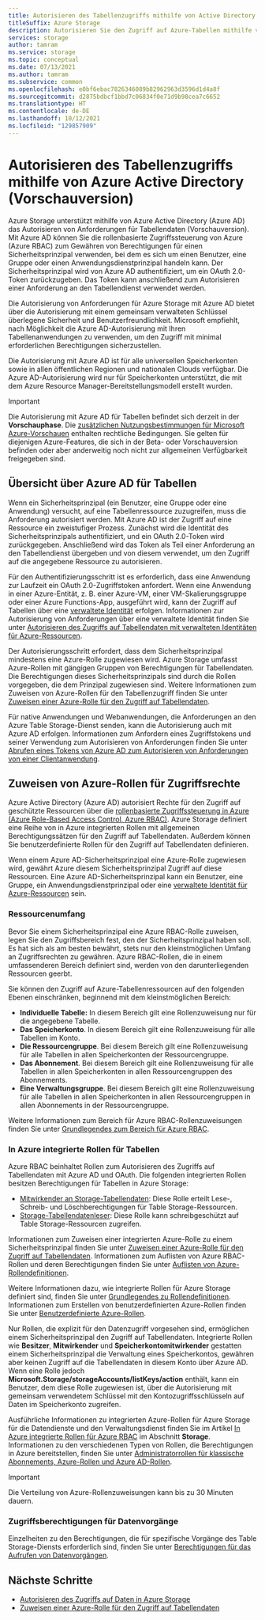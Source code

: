 ```yaml
---
title: Autorisieren des Tabellenzugriffs mithilfe von Active Directory (Vorschauversion)
titleSuffix: Azure Storage
description: Autorisieren Sie den Zugriff auf Azure-Tabellen mithilfe von Azure Active Directory (Azure AD, Vorschauversion). Weisen Sie Azure-Rollen für Zugriffsrechte zu. Greifen Sie mit einem Azure AD-Konto auf Daten zu.
services: storage
author: tamram
ms.service: storage
ms.topic: conceptual
ms.date: 07/13/2021
ms.author: tamram
ms.subservice: common
ms.openlocfilehash: e0bf6ebac7826346089b82962963d3596d1d4a8f
ms.sourcegitcommit: d2875bdbcf1bbd7c06834f0e71d9b98cea7c6652
ms.translationtype: HT
ms.contentlocale: de-DE
ms.lasthandoff: 10/12/2021
ms.locfileid: "129857909"
---
```

# <a name="authorize-access-to-tables-using-azure-active-directory-preview"></a>Autorisieren des Tabellenzugriffs mithilfe von Azure Active Directory (Vorschauversion)

Azure Storage unterstützt mithilfe von Azure Active Directory (Azure AD) das Autorisieren von Anforderungen für Tabellendaten (Vorschauversion). Mit Azure AD können Sie die rollenbasierte Zugriffssteuerung von Azure (Azure RBAC) zum Gewähren von Berechtigungen für einen Sicherheitsprinzipal verwenden, bei dem es sich um einen Benutzer, eine Gruppe oder einen Anwendungsdienstprinzipal handeln kann. Der Sicherheitsprinzipal wird von Azure AD authentifiziert, um ein OAuth 2.0-Token zurückzugeben. Das Token kann anschließend zum Autorisieren einer Anforderung an den Tabellendienst verwendet werden.

Die Autorisierung von Anforderungen für Azure Storage mit Azure AD bietet über die Autorisierung mit einem gemeinsam verwalteten Schlüssel überlegene Sicherheit und Benutzerfreundlichkeit. Microsoft empfiehlt, nach Möglichkeit die Azure AD-Autorisierung mit Ihren Tabellenanwendungen zu verwenden, um den Zugriff mit minimal erforderlichen Berechtigungen sicherzustellen.

Die Autorisierung mit Azure AD ist für alle universellen Speicherkonten sowie in allen öffentlichen Regionen und nationalen Clouds verfügbar. Die Azure AD-Autorisierung wird nur für Speicherkonten unterstützt, die mit dem Azure Resource Manager-Bereitstellungsmodell erstellt wurden.

> [!IMPORTANT]
> Die Autorisierung mit Azure AD für Tabellen befindet sich derzeit in der **Vorschauphase**. Die [zusätzlichen Nutzungsbestimmungen für Microsoft Azure-Vorschauen](https://azure.microsoft.com/support/legal/preview-supplemental-terms/) enthalten rechtliche Bedingungen. Sie gelten für diejenigen Azure-Features, die sich in der Beta- oder Vorschauversion befinden oder aber anderweitig noch nicht zur allgemeinen Verfügbarkeit freigegeben sind.

## <a name="overview-of-azure-ad-for-tables"></a>Übersicht über Azure AD für Tabellen

Wenn ein Sicherheitsprinzipal (ein Benutzer, eine Gruppe oder eine Anwendung) versucht, auf eine Tabellenressource zuzugreifen, muss die Anforderung autorisiert werden. Mit Azure AD ist der Zugriff auf eine Ressource ein zweistufiger Prozess. Zunächst wird die Identität des Sicherheitsprinzipals authentifiziert, und ein OAuth 2.0-Token wird zurückgegeben. Anschließend wird das Token als Teil einer Anforderung an den Tabellendienst übergeben und von diesem verwendet, um den Zugriff auf die angegebene Ressource zu autorisieren.

Für den Authentifizierungsschritt ist es erforderlich, dass eine Anwendung zur Laufzeit ein OAuth 2.0-Zugriffstoken anfordert. Wenn eine Anwendung in einer Azure-Entität, z. B. einer Azure-VM, einer VM-Skalierungsgruppe oder einer Azure Functions-App, ausgeführt wird, kann der Zugriff auf Tabellen über eine [verwaltete Identität](../../active-directory/managed-identities-azure-resources/overview.md) erfolgen. Informationen zur Autorisierung von Anforderungen über eine verwaltete Identität finden Sie unter [Autorisieren des Zugriffs auf Tabellendaten mit verwalteten Identitäten für Azure-Ressourcen](authorize-managed-identity.md).

Der Autorisierungsschritt erfordert, dass dem Sicherheitsprinzipal mindestens eine Azure-Rolle zugewiesen wird. Azure Storage umfasst Azure-Rollen mit gängigen Gruppen von Berechtigungen für Tabellendaten. Die Berechtigungen dieses Sicherheitsprinzipals sind durch die Rollen vorgegeben, die dem Prinzipal zugewiesen sind. Weitere Informationen zum Zuweisen von Azure-Rollen für den Tabellenzugriff finden Sie unter [Zuweisen einer Azure-Rolle für den Zugriff auf Tabellendaten](assign-azure-role-data-access.md).

Für native Anwendungen und Webanwendungen, die Anforderungen an den Azure Table Storage-Dienst senden, kann die Autorisierung auch mit Azure AD erfolgen. Informationen zum Anfordern eines Zugriffstokens und seiner Verwendung zum Autorisieren von Anforderungen finden Sie unter [Abrufen eines Tokens von Azure AD zum Autorisieren von Anforderungen von einer Clientanwendung](../common/storage-auth-aad-app.md).

## <a name="assign-azure-roles-for-access-rights"></a>Zuweisen von Azure-Rollen für Zugriffsrechte

Azure Active Directory (Azure AD) autorisiert Rechte für den Zugriff auf geschützte Ressourcen über die [rollenbasierte Zugriffssteuerung in Azure (Azure Role-Based Access Control, Azure RBAC)](../../role-based-access-control/overview.md). Azure Storage definiert eine Reihe von in Azure integrierten Rollen mit allgemeinen Berechtigungssätzen für den Zugriff auf Tabellendaten. Außerdem können Sie benutzerdefinierte Rollen für den Zugriff auf Tabellendaten definieren.

Wenn einem Azure AD-Sicherheitsprinzipal eine Azure-Rolle zugewiesen wird, gewährt Azure diesem Sicherheitsprinzipal Zugriff auf diese Ressourcen. Eine Azure AD-Sicherheitsprinzipal kann ein Benutzer, eine Gruppe, ein Anwendungsdienstprinzipal oder eine [verwaltete Identität für Azure-Ressourcen](../../active-directory/managed-identities-azure-resources/overview.md) sein.

### <a name="resource-scope"></a>Ressourcenumfang

Bevor Sie einem Sicherheitsprinzipal eine Azure RBAC-Rolle zuweisen, legen Sie den Zugriffsbereich fest, den der Sicherheitsprinzipal haben soll. Es hat sich als am besten bewährt, stets nur den kleinstmöglichen Umfang an Zugriffsrechten zu gewähren. Azure RBAC-Rollen, die in einem umfassenderen Bereich definiert sind, werden von den darunterliegenden Ressourcen geerbt.

Sie können den Zugriff auf Azure-Tabellenressourcen auf den folgenden Ebenen einschränken, beginnend mit dem kleinstmöglichen Bereich:

- **Individuelle Tabelle:** In diesem Bereich gilt eine Rollenzuweisung nur für die angegebene Tabelle.
- **Das Speicherkonto**. In diesem Bereich gilt eine Rollenzuweisung für alle Tabellen im Konto.
- **Die Ressourcengruppe**. Bei diesem Bereich gilt eine Rollenzuweisung für alle Tabellen in allen Speicherkonten der Ressourcengruppe.
- **Das Abonnement**. Bei diesem Bereich gilt eine Rollenzuweisung für alle Tabellen in allen Speicherkonten in allen Ressourcengruppen des Abonnements.
- **Eine Verwaltungsgruppe**. Bei diesem Bereich gilt eine Rollenzuweisung für alle Tabellen in allen Speicherkonten in allen Ressourcengruppen in allen Abonnements in der Ressourcengruppe.

Weitere Informationen zum Bereich für Azure RBAC-Rollenzuweisungen finden Sie unter [Grundlegendes zum Bereich für Azure RBAC](../../role-based-access-control/scope-overview.md).

### <a name="azure-built-in-roles-for-tables"></a>In Azure integrierte Rollen für Tabellen

Azure RBAC beinhaltet Rollen zum Autorisieren des Zugriffs auf Tabellendaten mit Azure AD und OAuth. Die folgenden integrierten Rollen besitzen Berechtigungen für Tabellen in Azure Storage:

- [Mitwirkender an Storage-Tabellendaten](../../role-based-access-control/built-in-roles.md#storage-table-data-contributor): Diese Rolle erteilt Lese-, Schreib- und Löschberechtigungen für Table Storage-Ressourcen.
- [Storage-Tabellendatenleser](../../role-based-access-control/built-in-roles.md#storage-table-data-reader): Diese Rolle kann schreibgeschützt auf Table Storage-Ressourcen zugreifen.

Informationen zum Zuweisen einer integrierten Azure-Rolle zu einem Sicherheitsprinzipal finden Sie unter [Zuweisen einer Azure-Rolle für den Zugriff auf Tabellendaten](assign-azure-role-data-access.md). Informationen zum Auflisten von Azure RBAC-Rollen und deren Berechtigungen finden Sie unter [Auflisten von Azure-Rollendefinitionen](../../role-based-access-control/role-definitions-list.md).

Weitere Informationen dazu, wie integrierte Rollen für Azure Storage definiert sind, finden Sie unter [Grundlegendes zu Rollendefinitionen](../../role-based-access-control/role-definitions.md#control-and-data-actions). Informationen zum Erstellen von benutzerdefinierten Azure-Rollen finden Sie unter [Benutzerdefinierte Azure-Rollen](../../role-based-access-control/custom-roles.md).

Nur Rollen, die explizit für den Datenzugriff vorgesehen sind, ermöglichen einem Sicherheitsprinzipal den Zugriff auf Tabellendaten. Integrierte Rollen wie **Besitzer**, **Mitwirkender** und **Speicherkontomitwirkender** gestatten einem Sicherheitsprinzipal die Verwaltung eines Speicherkontos, gewähren aber keinen Zugriff auf die Tabellendaten in diesem Konto über Azure AD. Wenn eine Rolle jedoch **Microsoft.Storage/storageAccounts/listKeys/action** enthält, kann ein Benutzer, dem diese Rolle zugewiesen ist, über die Autorisierung mit gemeinsam verwendetem Schlüssel mit den Kontozugriffsschlüsseln auf Daten im Speicherkonto zugreifen.

Ausführliche Informationen zu integrierten Azure-Rollen für Azure Storage für die Datendienste und den Verwaltungsdienst finden Sie im Artikel [In Azure integrierte Rollen für Azure RBAC](../../role-based-access-control/built-in-roles.md#storage) im Abschnitt **Storage**. Informationen zu den verschiedenen Typen von Rollen, die Berechtigungen in Azure bereitstellen, finden Sie unter [Administratorrollen für klassische Abonnements, Azure-Rollen und Azure AD-Rollen](../../role-based-access-control/rbac-and-directory-admin-roles.md).

> [!IMPORTANT]
> Die Verteilung von Azure-Rollenzuweisungen kann bis zu 30 Minuten dauern.

### <a name="access-permissions-for-data-operations"></a>Zugriffsberechtigungen für Datenvorgänge

Einzelheiten zu den Berechtigungen, die für spezifische Vorgänge des Table Storage-Diensts erforderlich sind, finden Sie unter [Berechtigungen für das Aufrufen von Datenvorgängen](/rest/api/storageservices/authorize-with-azure-active-directory#permissions-for-calling-data-operations).

## <a name="next-steps"></a>Nächste Schritte

- [Autorisieren des Zugriffs auf Daten in Azure Storage](../common/authorize-data-access.md)
- [Zuweisen einer Azure-Rolle für den Zugriff auf Tabellendaten](assign-azure-role-data-access.md)